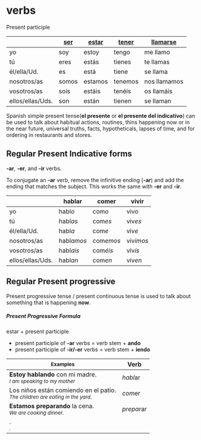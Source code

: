 # verbs
Present participle

||[ser](Ser.md)|[estar](Estar.md)|[tener](Tener.md)|[llamarse](Llamarse.md)|
|-|-|-|-|-|
|yo|soy|estoy|tengo|me llamo|
|tú|eres|estás|tienes|te llamas|
|él/ella/Ud.|es|está|tiene|se llama|
|nosotros/as|somos|estamos|tenemos|nos llamamos|
|vosotros/as|sois|estáis|tenéis|os llamáis|
|ellos/ellas/Uds.|son|están|tienen|se llaman|

Spanish simple present tense(**el presente** or **el presente del indicativo**) can be used to talk about habitual actions, routines, thins happening now or in the near future, universal truths, facts, hypotheticals, lapses of time, and for ordering in restaurants and stores.

## Regular Present Indicative forms
**-ar**, **-er**, and **-ir** verbs.

To conjugate an **-ar** verb, remove the infinitive ending (**-ar**) and add the ending that matches the subject. This works the same with **-er** and **-ir**. 

||hablar|comer|vivir|
|-|-|-|-|
|yo|habl*o*|com*o*|viv*o*|
|tú|habl*as*|com*es*|viv*es*|
|él/ella/Ud.|habl*a*|com*e*|viv*e*|
|nosotros/as|habl*amos*|com*emos*|viv*imos*|
|vosotros/as|habl*ais*|com*éis*|viv*ís*|
|ellos/ellas/Uds.|habl*an*|com*en*|viv*en*|

## Regular Present progressive
Present progressive tense / present continuous tense is used to talk about something that is happening **now**.

##### Present Progressive Formula
estar + present participle
- present participle of **-ar** verbs = verb stem + **ando**
- present participle of **-ir/-er** verbs = verb stem + **iendo**

|<sup>Examples</sup>|Verb|
|-|-|
|**Estoy hablando** con mi madre.<br><sub>*I am speaking to my mother*</sub>|*habl*ar|
|Los niños están comiendo en el patio.<br><sub>*The children are eating in the yard.*</sub>|*com*er|
|**Estamos preparando** la cena.<br><sub>*We are cooking dinner.*</sub>|*prepar*ar|
|.<br><sub>*.*</sub>|
